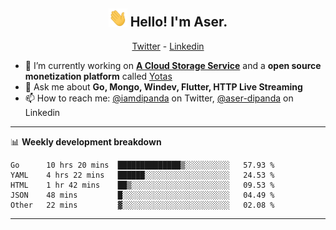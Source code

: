 <h2 align="center"> <img src="https://github.com/gabriel-TheCode/gabriel-TheCode/blob/master/gifs/Hi.gif" width="30px"> Hello! I'm Aser.</h2>
<p align="center">
  <a href="https://twitter.com/iamdipanda">Twitter</a> - 
  <a href="https://www.linkedin.com/in/aser-dipanda/">Linkedin</a>
</p>


- 🔭 I’m currently working on **[A Cloud Storage Service](https://gamesmania.io)** and a **open source monetization platform** called [Yotas](https://github.com/osscameroon/yotas)
- 💬 Ask me about **Go, Mongo, Windev, Flutter, HTTP Live Streaming**
- 📫 How to reach me: [@iamdipanda](https://twitter.com/iamdipanda) on Twitter, [@aser-dipanda](https://www.linkedin.com/in/aser-dipanda/) on Linkedin

-------

📊 **Weekly development breakdown**

<!--START_SECTION:waka-->
```text
Go      10 hrs 20 mins  ██████████████▒░░░░░░░░░░   57.93 % 
YAML    4 hrs 22 mins   ██████░░░░░░░░░░░░░░░░░░░   24.53 % 
HTML    1 hr 42 mins    ██▒░░░░░░░░░░░░░░░░░░░░░░   09.53 % 
JSON    48 mins         █░░░░░░░░░░░░░░░░░░░░░░░░   04.49 % 
Other   22 mins         ▓░░░░░░░░░░░░░░░░░░░░░░░░   02.08 % 
```
<!--END_SECTION:waka-->

-------

